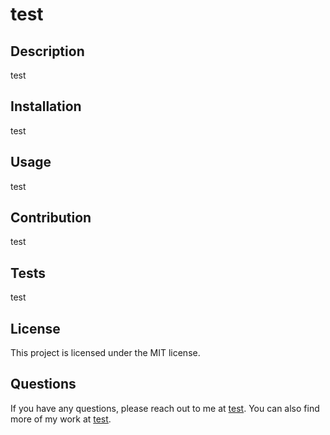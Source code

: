 
# test

## Description
test

## Installation
test 

## Usage
test

## Contribution
test

## Tests
test

## License
This project is licensed under the MIT license.

## Questions
If you have any questions, please reach out to me at [test](mailto:test).
You can also find more of my work at [test](https://github.com/test).
  